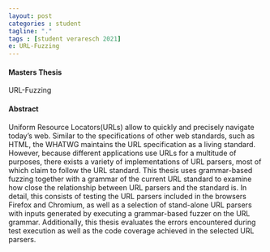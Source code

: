 ```yaml
---
layout: post
categories : student
tagline: "."
tags : [student veraresch 2021]
e: URL-Fuzzing
---
```


#### Masters Thesis

URL-Fuzzing

#### Abstract

Uniform Resource Locators(URLs) allow to quickly and precisely navigate today’s web. Similar to the specifications of other web standards, such as HTML, the WHATWG maintains the URL specification as a living standard. However, because different applications use URLs for a multitude of purposes, there exists a variety of implementations of URL parsers, most of which claim to follow the URL standard. This thesis uses grammar-based fuzzing together with a grammar of the current URL standard to examine how close the relationship between URL parsers and the standard is. In detail, this consists of testing the URL parsers included in the browsers Firefox and Chromium, as well as a selection of stand-alone URL parsers with inputs generated by executing a grammar-based fuzzer on the URL grammar. Additionally, this thesis evaluates the errors encountered during test execution as well as the code coverage achieved in the selected URL parsers.
